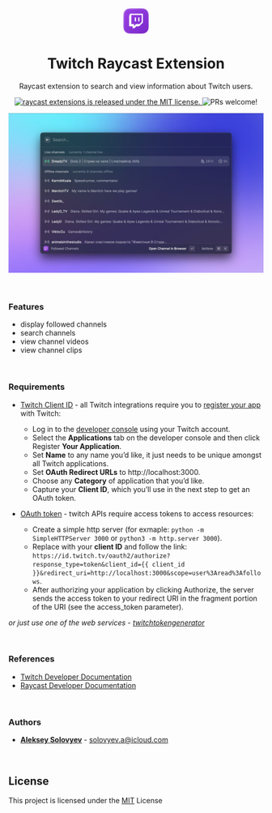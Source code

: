 <div align="center">
  <img src="./assets/extension-icon.png?raw=true" width="50" alt="Twitch Raycast Extension"/>
  <h1>Twitch Raycast Extension</h1>
  <p>Raycast extension to search and view information about Twitch users.</p>

  <p>
    <a href="https://github.com/raycast/extensions/blob/master/LICENSE">
      <img src="https://img.shields.io/badge/license-MIT-blue.svg" alt="raycast extensions is released under the MIT license." />
    </a>
    <img src="https://img.shields.io/badge/PRs-welcome-brightgreen.svg" alt="PRs welcome!" />
  </p>
</div>

![Twitch Raycast Extension](./assets/preview.jpg)

<br />


### Features

- display followed channels
- search channels
- view channel videos
- view channel clips

<br />


### Requirements

- [Twitch Client ID](https://dev.twitch.tv/docs/api/get-started#register-an-application) - all Twitch integrations require you to [register your app](https://dev.twitch.tv/docs/authentication/register-app) with Twitch:
  - Log in to the [developer console](https://dev.twitch.tv/console) using your Twitch account.
  - Select the **Applications** tab on the developer console and then click Register **Your Application**.
  - Set **Name** to any name you’d like, it just needs to be unique amongst all Twitch applications.
  - Set **OAuth Redirect URLs** to http://localhost:3000.
  - Choose any **Category** of application that you’d like.
  - Capture your **Client ID**, which you’ll use in the next step to get an OAuth token.

- [OAuth token](https://dev.twitch.tv/docs/authentication/getting-tokens-oauth) - twitch APIs require access tokens to access resources:
  - Create a simple http server (for exmaple: `python -m SimpleHTTPServer 3000` or `python3 -m http.server 3000`).
  - Replace with your **client ID** and follow the link: `https://id.twitch.tv/oauth2/authorize?response_type=token&client_id={{ client_id }}&redirect_uri=http://localhost:3000&scope=user%3Aread%3Afollows`.
  - After authorizing your application by clicking Authorize, the server sends the access token to your redirect URI in the fragment portion of the URI (see the access_token parameter).

*or just use one of the web services - [twitchtokengenerator](https://twitchtokengenerator.com)*

<br />


### References

- [Twitch Developer Documentation](https://dev.twitch.tv/docs/)
- [Raycast Developer Documentation](https://developers.raycast.com)

<br />


### Authors
* **[Aleksey Solovyev](https://github.com/alsolovyev)** - [solovyev.a@icloud.com](mailto:solovyev.a@icloud.com)

<br/>


## License
This project is licensed under the [MIT](https://github.com/raycast/extensions/blob/master/LICENSE) License
